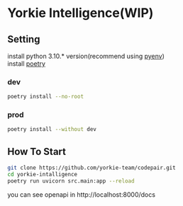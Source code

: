 # Yorkie Intelligence(WIP)

## Setting
install python 3.10.* version(recommend using [pyenv](https://github.com/pyenv/pyenv))<br/>
install [poetry](https://python-poetry.org/docs/#installing-with-the-official-installer)<br/>

### dev

```sh
poetry install --no-root 
```

### prod

```sh
poetry install --without dev
```

## How To Start

```sh
git clone https://github.com/yorkie-team/codepair.git
cd yorkie-intalligence
poetry run uvicorn src.main:app --reload
```

you can see openapi in http://localhost:8000/docs

